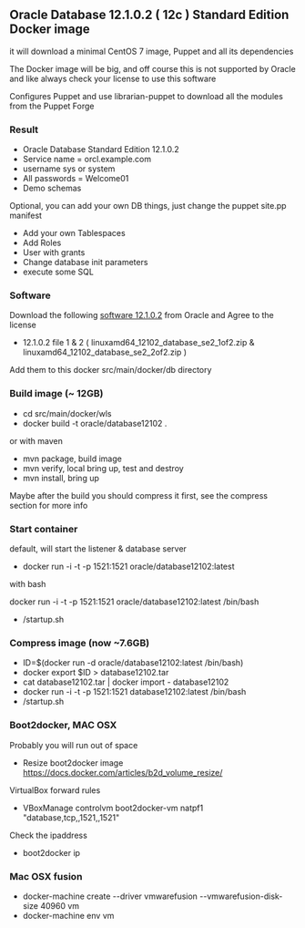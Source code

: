## Oracle Database 12.1.0.2 ( 12c ) Standard Edition Docker image

it will download a minimal CentOS 7 image, Puppet and all its dependencies

The Docker image will be big, and off course this is not supported by Oracle and like always check your license to use this software

Configures Puppet and use librarian-puppet to download all the modules from the Puppet Forge

### Result
- Oracle Database Standard Edition 12.1.0.2
- Service name = orcl.example.com
- username sys or system
- All passwords = Welcome01
- Demo schemas

Optional, you can add your own DB things, just change the puppet site.pp manifest
- Add your own Tablespaces
- Add Roles
- User with grants
- Change database init parameters
- execute some SQL

### Software
Download the following [software 12.1.0.2](http://www.oracle.com/technetwork/database/enterprise-edition/downloads/database12c-linux-download-1959253.html) from Oracle and Agree to the license
- 12.1.0.2 file 1 & 2 ( linuxamd64_12102_database_se2_1of2.zip & linuxamd64_12102_database_se2_2of2.zip )

Add them to this docker src/main/docker/db directory

### Build image (~ 12GB)
- cd src/main/docker/wls
- docker build -t oracle/database12102 .

or with maven
- mvn package, build image
- mvn verify, local bring up, test and destroy
- mvn install, bring up


Maybe after the build you should compress it first, see the compress section for more info

### Start container
default, will start the listener & database server
- docker run -i -t -p 1521:1521 oracle/database12102:latest

with bash

docker run -i -t -p 1521:1521 oracle/database12102:latest /bin/bash
- /startup.sh

### Compress image (now ~7.6GB)
- ID=$(docker run -d oracle/database12102:latest /bin/bash)
- docker export $ID > database12102.tar
- cat database12102.tar | docker import - database12102
- docker run -i -t -p 1521:1521 database12102:latest /bin/bash
- /startup.sh

### Boot2docker, MAC OSX
Probably you will run out of space
- Resize boot2docker image https://docs.docker.com/articles/b2d_volume_resize/

VirtualBox forward rules
- VBoxManage controlvm boot2docker-vm natpf1 "database,tcp,,1521,,1521"

Check the ipaddress
- boot2docker ip

### Mac OSX fusion
- docker-machine create --driver vmwarefusion --vmwarefusion-disk-size 40960  vm
- docker-machine env vm

